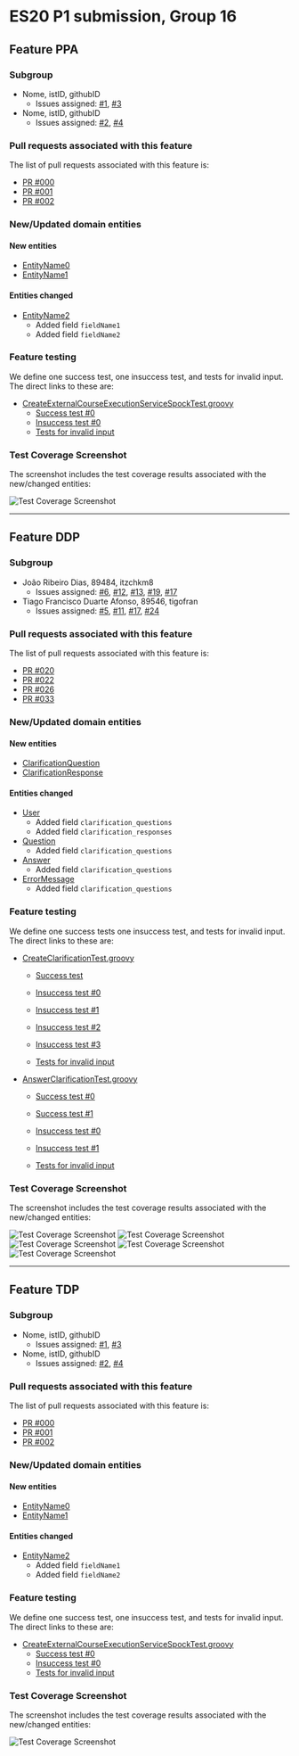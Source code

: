 # ES20 P1 submission, Group 16

## Feature PPA

### Subgroup
 - Nome, istID, githubID
   + Issues assigned: [#1](https://github.com), [#3](https://github.com)
 - Nome, istID, githubID
   + Issues assigned: [#2](https://github.com), [#4](https://github.com)
 
### Pull requests associated with this feature

The list of pull requests associated with this feature is:

 - [PR #000](https://github.com)
 - [PR #001](https://github.com)
 - [PR #002](https://github.com)


### New/Updated domain entities

#### New entities
 - [EntityName0](https://github.com)
 - [EntityName1](https://github.com)

#### Entities changed
 - [EntityName2](https://github.com)
   + Added field `fieldName1`
   + Added field `fieldName2`
 
### Feature testing

We define one success test, one insuccess test, and tests for invalid input. The direct links to these are:

 - [CreateExternalCourseExecutionServiceSpockTest.groovy](https://github.com/socialsoftware/quizzes-tutor/blob/31ba9bd5f5ddcbab61f1c4b2daca7331ad099f98/backend/src/test/groovy/pt/ulisboa/tecnico/socialsoftware/tutor/administration/service/CreateExternalCourseExecutionServiceSpockTest.groovy)
    + [Success test #0](https://github.com/socialsoftware/quizzes-tutor/blob/31ba9bd5f5ddcbab61f1c4b2daca7331ad099f98/backend/src/test/groovy/pt/ulisboa/tecnico/socialsoftware/tutor/administration/service/CreateExternalCourseExecutionServiceSpockTest.groovy#L39)
    + [Insuccess test #0](https://github.com/socialsoftware/quizzes-tutor/blob/31ba9bd5f5ddcbab61f1c4b2daca7331ad099f98/backend/src/test/groovy/pt/ulisboa/tecnico/socialsoftware/tutor/administration/service/CreateExternalCourseExecutionServiceSpockTest.groovy#L104)
    + [Tests for invalid input](https://github.com/socialsoftware/quizzes-tutor/blob/31ba9bd5f5ddcbab61f1c4b2daca7331ad099f98/backend/src/test/groovy/pt/ulisboa/tecnico/socialsoftware/tutor/administration/service/CreateExternalCourseExecutionServiceSpockTest.groovy#L145)


### Test Coverage Screenshot

The screenshot includes the test coverage results associated with the new/changed entities:

![Test Coverage Screenshot](https://web.tecnico.ulisboa.pt/~joaofernandoferreira/1920/ES/coverage_ex1.png)

---

## Feature DDP

### Subgroup
 - João Ribeiro Dias, 89484, itzchkm8
   + Issues assigned: [#6](https://github.com/tecnico-softeng/es20al_16-project/issues/6), [#12](https://github.com/tecnico-softeng/es20al_16-project/issues/12), [#13](https://github.com/tecnico-softeng/es20al_16-project/issues/13), [#19](https://github.com/tecnico-softeng/es20al_16-project/issues/19), [#17](https://github.com/tecnico-softeng/es20al_16-project/issues/17)
 - Tiago Francisco Duarte Afonso, 89546, tigofran
   + Issues assigned: [#5](https://github.com/tecnico-softeng/es20al_16-project/issues/5), [#11](https://github.com/tecnico-softeng/es20al_16-project/issues/11), 
[#17](https://github.com/tecnico-softeng/es20al_16-project/issues/17), 
[#24](https://github.com/tecnico-softeng/es20al_16-project/issues/24)


### Pull requests associated with this feature

The list of pull requests associated with this feature is:

 - [PR #020](https://github.com/tecnico-softeng/es20al_16-project/pull/20)
 - [PR #022](https://github.com/tecnico-softeng/es20al_16-project/pull/22)
 - [PR #026](https://github.com/tecnico-softeng/es20al_16-project/pull/26)
 - [PR #033](https://github.com/tecnico-softeng/es20al_16-project/pull/33)

### New/Updated domain entities

#### New entities
 - [ClarificationQuestion](https://github.com/tecnico-softeng/es20al_16-project/blob/ddp/backend/src/main/java/pt/ulisboa/tecnico/socialsoftware/tutor/clarification/domain/ClarificationQuestion.java)
 - [ClarificationResponse](https://github.com/tecnico-softeng/es20al_16-project/blob/ddp/backend/src/main/java/pt/ulisboa/tecnico/socialsoftware/tutor/clarification/domain/ClarificationResponse.java)

#### Entities changed
 - [User](https://github.com/tecnico-softeng/es20al_16-project/blob/ddp/backend/src/main/java/pt/ulisboa/tecnico/socialsoftware/tutor/user/User.java)
   + Added field `clarification_questions`
   + Added field `clarification_responses`
 - [Question](https://github.com/tecnico-softeng/es20al_16-project/blob/ddp/backend/src/main/java/pt/ulisboa/tecnico/socialsoftware/tutor/question/domain/Question.java)
   + Added field `clarification_questions`
 - [Answer](https://github.com/tecnico-softeng/es20al_16-project/blob/ddp/backend/src/main/java/pt/ulisboa/tecnico/socialsoftware/tutor/answer/domain/QuestionAnswer.java)
   + Added field `clarification_questions`
 - [ErrorMessage](https://github.com/tecnico-softeng/es20al_16-project/blob/ddp/backend/src/main/java/pt/ulisboa/tecnico/socialsoftware/tutor/exceptions/ErrorMessage.java)
   + Added field `clarification_questions`

 
### Feature testing

We define one success tests one insuccess test, and tests for invalid input. The direct links to these are:

 - [CreateClarificationTest.groovy](https://github.com/tecnico-softeng/es20al_16-project/blob/ddp/backend/src/test/groovy/pt/ulisboa/tecnico/socialsoftware/tutor/clarification/service/CreateClarificationTest.groovy)

    + [Success test](https://github.com/tecnico-softeng/es20al_16-project/blob/c69a0bbf8a013a285f3d6959c84a13466e00df26/backend/src/test/groovy/pt/ulisboa/tecnico/socialsoftware/tutor/clarification/service/CreateClarificationTest.groovy#L97)

    + [Insuccess test #0](https://github.com/tecnico-softeng/es20al_16-project/blob/c69a0bbf8a013a285f3d6959c84a13466e00df26/backend/src/test/groovy/pt/ulisboa/tecnico/socialsoftware/tutor/clarification/service/CreateClarificationTest.groovy#L118)
    + [Insuccess test #1](https://github.com/tecnico-softeng/es20al_16-project/blob/c69a0bbf8a013a285f3d6959c84a13466e00df26/backend/src/test/groovy/pt/ulisboa/tecnico/socialsoftware/tutor/clarification/service/CreateClarificationTest.groovy#L133)
    + [Insuccess test #2](https://github.com/tecnico-softeng/es20al_16-project/blob/c69a0bbf8a013a285f3d6959c84a13466e00df26/backend/src/test/groovy/pt/ulisboa/tecnico/socialsoftware/tutor/clarification/service/CreateClarificationTest.groovy#L154)
    + [Insuccess test #3](https://github.com/tecnico-softeng/es20al_16-project/blob/c69a0bbf8a013a285f3d6959c84a13466e00df26/backend/src/test/groovy/pt/ulisboa/tecnico/socialsoftware/tutor/clarification/service/CreateClarificationTest.groovy#L174)

    + [Tests for invalid input](https://github.com/tecnico-softeng/es20al_16-project/blob/c69a0bbf8a013a285f3d6959c84a13466e00df26/backend/src/test/groovy/pt/ulisboa/tecnico/socialsoftware/tutor/clarification/service/CreateClarificationTest.groovy#L200)


 - [AnswerClarificationTest.groovy](https://github.com/tecnico-softeng/es20al_16-project/blob/ddp/backend/src/test/groovy/pt/ulisboa/tecnico/socialsoftware/tutor/clarification/service/AnswerClarificationTest.groovy)

    + [Success test #0](https://github.com/tecnico-softeng/es20al_16-project/blob/c69a0bbf8a013a285f3d6959c84a13466e00df26/backend/src/test/groovy/pt/ulisboa/tecnico/socialsoftware/tutor/clarification/service/AnswerClarificationTest.groovy#L63)
    + [Success test #1](https://github.com/tecnico-softeng/es20al_16-project/blob/c69a0bbf8a013a285f3d6959c84a13466e00df26/backend/src/test/groovy/pt/ulisboa/tecnico/socialsoftware/tutor/clarification/service/AnswerClarificationTest.groovy#L86)

    + [Insuccess test #0](https://github.com/tecnico-softeng/es20al_16-project/blob/c69a0bbf8a013a285f3d6959c84a13466e00df26/backend/src/test/groovy/pt/ulisboa/tecnico/socialsoftware/tutor/clarification/service/AnswerClarificationTest.groovy#L119)
    + [Insuccess test #1](https://github.com/tecnico-softeng/es20al_16-project/blob/c69a0bbf8a013a285f3d6959c84a13466e00df26/backend/src/test/groovy/pt/ulisboa/tecnico/socialsoftware/tutor/clarification/service/AnswerClarificationTest.groovy#L138)

    + [Tests for invalid input](https://github.com/tecnico-softeng/es20al_16-project/blob/c69a0bbf8a013a285f3d6959c84a13466e00df26/backend/src/test/groovy/pt/ulisboa/tecnico/socialsoftware/tutor/clarification/service/AnswerClarificationTest.groovy#L161)

### Test Coverage Screenshot

The screenshot includes the test coverage results associated with the new/changed entities:

![Test Coverage Screenshot](http://web.tecnico.ulisboa.pt/~ist189484/coverageES1/coverage1.png)
![Test Coverage Screenshot](http://web.tecnico.ulisboa.pt/~ist189484/coverageES1/coverage2.png)
![Test Coverage Screenshot](http://web.tecnico.ulisboa.pt/~ist189484/coverageES1/coverage3.png)
![Test Coverage Screenshot](http://web.tecnico.ulisboa.pt/~ist189484/coverageES1/coverage4.png)
![Test Coverage Screenshot](http://web.tecnico.ulisboa.pt/~ist189484/coverageES1/coverage5.png)

---


## Feature TDP

### Subgroup
 - Nome, istID, githubID
   + Issues assigned: [#1](https://github.com), [#3](https://github.com)
 - Nome, istID, githubID
   + Issues assigned: [#2](https://github.com), [#4](https://github.com)
 
### Pull requests associated with this feature

The list of pull requests associated with this feature is:

 - [PR #000](https://github.com)
 - [PR #001](https://github.com)
 - [PR #002](https://github.com)


### New/Updated domain entities

#### New entities
 - [EntityName0](https://github.com)
 - [EntityName1](https://github.com)

#### Entities changed
 - [EntityName2](https://github.com)
   + Added field `fieldName1`
   + Added field `fieldName2`
 
### Feature testing

We define one success test, one insuccess test, and tests for invalid input. The direct links to these are:

 - [CreateExternalCourseExecutionServiceSpockTest.groovy](https://github.com/socialsoftware/quizzes-tutor/blob/31ba9bd5f5ddcbab61f1c4b2daca7331ad099f98/backend/src/test/groovy/pt/ulisboa/tecnico/socialsoftware/tutor/administration/service/CreateExternalCourseExecutionServiceSpockTest.groovy)
    + [Success test #0](https://github.com/socialsoftware/quizzes-tutor/blob/31ba9bd5f5ddcbab61f1c4b2daca7331ad099f98/backend/src/test/groovy/pt/ulisboa/tecnico/socialsoftware/tutor/administration/service/CreateExternalCourseExecutionServiceSpockTest.groovy#L39)
    + [Insuccess test #0](https://github.com/socialsoftware/quizzes-tutor/blob/31ba9bd5f5ddcbab61f1c4b2daca7331ad099f98/backend/src/test/groovy/pt/ulisboa/tecnico/socialsoftware/tutor/administration/service/CreateExternalCourseExecutionServiceSpockTest.groovy#L104)
    + [Tests for invalid input](https://github.com/socialsoftware/quizzes-tutor/blob/31ba9bd5f5ddcbab61f1c4b2daca7331ad099f98/backend/src/test/groovy/pt/ulisboa/tecnico/socialsoftware/tutor/administration/service/CreateExternalCourseExecutionServiceSpockTest.groovy#L145)


### Test Coverage Screenshot

The screenshot includes the test coverage results associated with the new/changed entities:

![Test Coverage Screenshot](https://web.tecnico.ulisboa.pt/~joaofernandoferreira/1920/ES/coverage_ex1.png)
